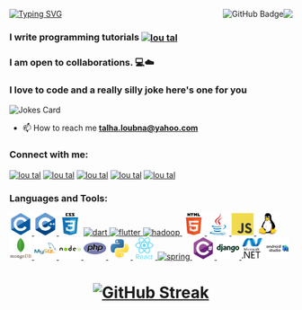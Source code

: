 [<img align="right" src="https://visitor-badge.glitch.me/badge?page_id=leriaetnasta.leriaetnasta" />][myprofile]
[<img align="right" src="https://img.shields.io/github/followers/leriaetnasta?label=Followers&style=social" alt="GitHub Badge" />][githubfollowers]



[![Typing SVG](https://readme-typing-svg.demolab.com?font=Fira+Code&pause=1000&color=F715C1&width=435&lines=Hi+I+am+Loubna+talha;I+am+a+software+engineering+Student;I+am+open+to+collaborate+on+projects)](https://git.io/typing-svg)
### I write programming tutorials <a href="https://dev.to/leriaetnasta" target="blank"><img align="center" src="https://camo.githubusercontent.com/6cc90061976bcd4d1a61a6c76b818538b5a65754f7b7b8068fe0fa49a09def8f/68747470733a2f2f6564656e742e6769746875622e696f2f537570657254696e7949636f6e732f696d616765732f7376672f6465765f746f2e737667" alt="lou tal" height="30" width="40" /></a>
### I am open to collaborations. 💻☁️
### I love to code and a really silly joke here's one for you

<img src="https://readme-jokes.vercel.app/api?hideBorder" alt="Jokes Card" />


- 📫 How to reach me **talha.loubna@yahoo.com**

<h3 align="left">Connect with me:</h3>
<p align="left">
<a href="https://www.linkedin.com/in/loubna-talha-1695a0233/" target="blank"><img align="center" src="https://raw.githubusercontent.com/rahuldkjain/github-profile-readme-generator/master/src/images/icons/Social/linked-in-alt.svg" alt="lou tal" height="30" width="40" /></a>
<a href="https://web.facebook.com/loubna.talha.374/" target="blank"><img align="center" src="https://raw.githubusercontent.com/rahuldkjain/github-profile-readme-generator/master/src/images/icons/Social/facebook.svg" alt="lou tal" height="30" width="40" /></a>
<a href="https://www.instagram.com/talha_loubna_/" target="blank"><img align="center" src="https://raw.githubusercontent.com/rahuldkjain/github-profile-readme-generator/master/src/images/icons/Social/instagram.svg" alt="lou tal" height="30" width="40" /></a>
  <a href="https://twitter.com/LlouTal/" target="blank"><img align="center" src="https://raw.githubusercontent.com/rahuldkjain/github-profile-readme-generator/master/src/images/icons/Social/twitter.svg" alt="lou tal" height="30" width="40" /></a>
<a href="https://dev.to/leriaetnasta" target="blank"><img align="center" src="https://camo.githubusercontent.com/6cc90061976bcd4d1a61a6c76b818538b5a65754f7b7b8068fe0fa49a09def8f/68747470733a2f2f6564656e742e6769746875622e696f2f537570657254696e7949636f6e732f696d616765732f7376672f6465765f746f2e737667" alt="lou tal" height="30" width="40" /></a>
</p>


<h3 align="left">Languages and Tools:</h3>
<p align="left"> 




<a href="https://www.cprogramming.com/" target="_blank" rel="noreferrer"> <img src="https://raw.githubusercontent.com/devicons/devicon/master/icons/c/c-original.svg" alt="c" width="40" height="40"/> </a><a href="https://www.w3schools.com/cpp/" target="_blank" rel="noreferrer"> <img src="https://raw.githubusercontent.com/devicons/devicon/master/icons/cplusplus/cplusplus-original.svg" alt="cplusplus" width="40" height="40"/> </a><a href="https://www.w3schools.com/css/" target="_blank" rel="noreferrer"> <img src="https://raw.githubusercontent.com/devicons/devicon/master/icons/css3/css3-original-wordmark.svg" alt="css3" width="40" height="40"/></a> <a href="https://dart.dev" target="_blank" rel="noreferrer"> <img src="https://www.vectorlogo.zone/logos/dartlang/dartlang-icon.svg" alt="dart" width="40" height="40"/> </a><a href="https://flutter.dev" target="_blank" rel="noreferrer"> <img src="https://www.vectorlogo.zone/logos/flutterio/flutterio-icon.svg" alt="flutter" width="40" height="40"/> </a><a href="https://hadoop.apache.org/" target="_blank" rel="noreferrer"> <img src="https://www.vectorlogo.zone/logos/apache_hadoop/apache_hadoop-icon.svg" alt="hadoop" width="40" height="40"/> </a><a href="https://www.w3.org/html/" target="_blank" rel="noreferrer"> <img src="https://raw.githubusercontent.com/devicons/devicon/master/icons/html5/html5-original-wordmark.svg" alt="html5" width="40" height="40"/> </a><a href="https://www.java.com" target="_blank" rel="noreferrer"> <img src="https://raw.githubusercontent.com/devicons/devicon/master/icons/java/java-original.svg" alt="java" width="40" height="40"/> </a><a href="https://developer.mozilla.org/en-US/docs/Web/JavaScript" target="_blank" rel="noreferrer"> <img src="https://raw.githubusercontent.com/devicons/devicon/master/icons/javascript/javascript-original.svg" alt="javascript" width="40" height="40"/> </a><a href="https://www.linux.org/" target="_blank" rel="noreferrer"> <img src="https://raw.githubusercontent.com/devicons/devicon/master/icons/linux/linux-original.svg" alt="linux" width="40" height="40"/> </a><a href="https://www.mongodb.com/" target="_blank" rel="noreferrer"> <img src="https://raw.githubusercontent.com/devicons/devicon/master/icons/mongodb/mongodb-original-wordmark.svg" alt="mongodb" width="40" height="40"/> </a><a href="https://www.mysql.com/" target="_blank" rel="noreferrer"> <img src="https://raw.githubusercontent.com/devicons/devicon/master/icons/mysql/mysql-original-wordmark.svg" alt="mysql" width="40" height="40"/> </a><a href="https://nodejs.org" target="_blank" rel="noreferrer"> <img src="https://raw.githubusercontent.com/devicons/devicon/master/icons/nodejs/nodejs-original-wordmark.svg" alt="nodejs" width="40" height="40"/> </a><a href="https://www.php.net" target="_blank" rel="noreferrer"> <img src="https://raw.githubusercontent.com/devicons/devicon/master/icons/php/php-original.svg" alt="php" width="40" height="40"/> </a><a href="https://www.python.org" target="_blank" rel="noreferrer"> <img src="https://raw.githubusercontent.com/devicons/devicon/master/icons/python/python-original.svg" alt="python" width="40" height="40"/> </a><a href="https://reactjs.org/" target="_blank" rel="noreferrer"> <img src="https://raw.githubusercontent.com/devicons/devicon/master/icons/react/react-original-wordmark.svg" alt="react" width="40" height="40"/> </a><a href="https://spring.io/" target="_blank" rel="noreferrer"> <img src="https://www.vectorlogo.zone/logos/springio/springio-icon.svg" alt="spring" width="40" height="40"/> </a><a href="https://docs.microsoft.com/en-us/dotnet/csharp/" target="_blank" rel="noreferrer"> <img src="https://raw.githubusercontent.com/devicons/devicon/master/icons/csharp/csharp-original.svg" alt="csharp" width="40" height="40"/> </a><a href="https://www.djangoproject.com" target="_blank" rel="noreferrer"> <img src="https://raw.githubusercontent.com/devicons/devicon/master/icons/django/django-plain-wordmark.svg" alt="django" width="40" height="40"/> </a><a target="_blank" rel="noreferrer"> <img src="https://raw.githubusercontent.com/devicons/devicon/master/icons/dot-net/dot-net-original-wordmark.svg" alt="django" width="40" height="40"/> </a><a target="_blank" rel="noreferrer"> <img src="https://raw.githubusercontent.com/devicons/devicon/master/icons/androidstudio/androidstudio-original-wordmark.svg" alt="firebase" width="40" height="40"/></a> </p>


[myprofile]: https://github.com/leriaetnasta
[linkedin]: https://www.linkedin.com/in/loubna-talha-1695a0233/
[githubfollowers]: https://github.com/leriaetnasta?tab=followers
[facebook]: https://web.facebook.com/loubna.talha.374/
[instagram]: https://www.instagram.com/talha_loubna_/
[twitter]: https://twitter.com/LlouTal





<h1 align="center"> 
  
  [![GitHub Streak](http://github-readme-streak-stats.herokuapp.com?user=leriaetnasta&theme=city-lights)](https://git.io/streak-stats) 
</h1>


